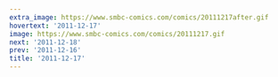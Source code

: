 ```yaml
---
extra_image: https://www.smbc-comics.com/comics/20111217after.gif
hovertext: '2011-12-17'
image: https://www.smbc-comics.com/comics/20111217.gif
next: '2011-12-18'
prev: '2011-12-16'
title: '2011-12-17'
---
```


